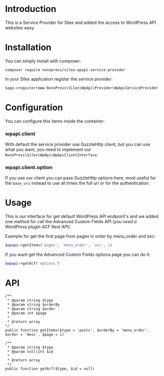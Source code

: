 # Introduction
This is a Service Provider for Silex and added the access to WordPress API websites easy.

# Installation
You can simply install with composer:

`composer require nunopress/silex-wpapi-service-provider`

In your Silex application register the service provider:

```php
$app->register(new NunoPress\Silex\WpApi\Provider\WpApiServiceProvider());
```

# Configuration
You can configure this items inside the container:

### wpapi.client
With default the service provider use GuzzleHttp client, but you can use what you want, you need to implement our `NunoPress\Silex\WpApi\WpApiClientInterface`.

### wpapi.client.option
If you use our client you can pass GuzzleHttp options here, most useful for the `base_uri` instead to use all times the full uri or for the authentication.

# Usage
This is our interface for get default WordPress API endpoint's and we added one method for call the Advanced Custom Fields API (_you need a WordPress plugin ACF Rest API_).

Example for get the first page from pages in order by menu_order and asc:

```php
$wpapi->getItems('pages', 'menu_order', 'asc', 1)
```

If you want get the Advanced Custom Fields options page you can do it:

```php
$wpapi->getAcf('options')
```

# API

```
/**
 * @param string $type
 * @param string $orderBy
 * @param string $order
 * @param int $page
 *
 * @return array
*/
public function getItems($type = 'posts', $orderBy = 'menu_order', $order = 'desc', $page = 1)
```

```
/**
 * @param string $type
 * @param null|int $id
 *
 * @return array
 */
public function getAcf($type, $id = null)
```